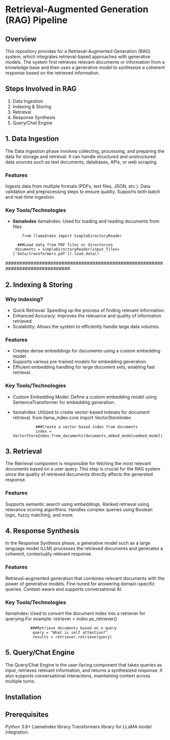 
# Retrieval-Augmented Generation (RAG) Pipeline

## Overview
This repository provides for a Retrieval-Augmented Generation (RAG) system, which integrates retrieval-based approaches with generative models.
The system first retrieves relevant documents or information from a knowledge base and then uses a generative model to synthesize a coherent response based on the retrieved information.

## Steps Involved in RAG
1. Data Ingestion
2. Indexing & Storing
3. Retrieval
4. Response Synthesis
5. Query/Chat Engine


## 1. Data Ingestion
The Data Ingestion phase involves collecting, processing, and preparing the data for storage and retrieval.
It can handle structured and unstructured data sources such as text documents, databases, APIs, or web scraping.
### Features
Ingests data from multiple formats (PDFs, text files, JSON, etc.).
Data validation and preprocessing steps to ensure quality.
Supports both batch and real-time ingestion.
### Key Tools/Technologies
- **llamaIndex** llamaIndex: Used for loading and reading documents from files


          from llamaIndex import SimpleDirectoryReader

        ###Load data from PDF files or directories
       documents = SimpleDirectoryReader(input_files=['data/transformers.pdf']).load_data()
###############################################################################
## 2. Indexing & Storing
### Why Indexing?
- Quick Retrieval: Speeding up the process of finding relevant information.
- Enhanced Accuracy: Improves the relevance and quality of information retrieved.
- Scalability: Allows the system to efficiently handle large data volumes.

### Features
- Creates dense embeddings for documents using a custom embedding model.
- Supports various pre-trained models for embedding generation.
- Efficient embedding handling for large document sets, enabling fast retrieval.

### Key Tools/Technologies
- Custom Embedding Model: Define a custom embedding model using SentenceTransformer for embedding generation. 
- llamaIndex: Utilized to create vector-based indexes for document retrieval.
                from llama_index.core import VectorStoreIndex

                ###Create a vector-based index from documents
                index = VectorStoreIndex.from_documents(documents,embed_model=embed_model)

## 3. Retrieval
The Retrieval component is responsible for fetching the most relevant documents based on a user query.
This step is crucial for the RAG system since the quality of retrieved documents directly affects the generated response.
### Features
Supports semantic search using embeddings.
Ranked retrieval using relevance scoring algorithms.
Handles complex queries using Boolean logic, fuzzy matching, and more.

## 4. Response Synthesis
In the Response Synthesis phase, a generative model such as a large language model (LLM) processes the retrieved documents and generates a coherent,
contextually relevant response.
### Features
Retrieval-augmented generation that combines relevant documents with the power of generative models.
Fine-tuned for answering domain-specific queries.
Context-aware and supports conversational AI.
### Key Tools/Technologies
llamaIndex: Used to convert the document index into a retriever for querying.For example:
                    retriever = index.as_retriever()

               ###Retrieve documents based on a query
                query = "What is self attention?"
                results = retriever.retrieve(query)

  
## 5. Query/Chat Engine 
The Query/Chat Engine is the user-facing component that takes queries as input, retrieves relevant information,
and returns a synthesized response. It also supports conversational interactions, maintaining context across multiple turns.



## Installation
## Prerequisites
Python 3.8+
LlamaIndex library
Transformers library for LLaMA model integration.
